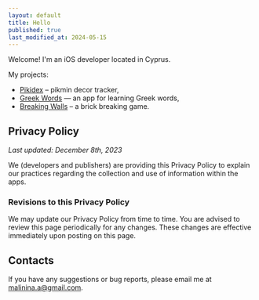 ```yaml
---
layout: default
title: Hello
published: true
last_modified_at: 2024-05-15
---
```


Welcome! I'm an iOS developer located in Cyprus. 

My projects:
- [Pikidex](/pikidex/) – pikmin decor tracker,
- [Greek Words](/greek-words-app/) — an app for learning Greek words,
- [Breaking Walls](/breaking-walls/) – a brick breaking game.

## Privacy Policy
_Last updated: December 8th, 2023_

We (developers and publishers)
are providing this Privacy Policy
to explain our practices regarding the collection and use of information within the apps.

### Revisions to this Privacy Policy

We may update our Privacy Policy from time to time. 
You are advised to review this page periodically for any changes.
These changes are effective immediately upon posting on this page.

## Contacts

If you have any suggestions or bug reports, please email me at malinina.a@gmail.com.
